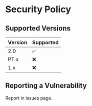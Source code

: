 # Security Policy

## Supported Versions

| Version | Supported          |
| ------- | ------------------ |
| 2.0     | :white_check_mark: |
| PT x    | :x:                |
| 1.x     | :x:                |

## Reporting a Vulnerability

Report in issues page.
